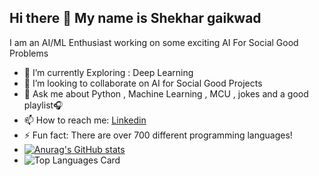 ## Hi there 👋 My name is Shekhar gaikwad
I am an AI/ML Enthusiast working on some exciting AI For Social Good Problems
- 🔭 I’m currently Exploring : Deep Learning
- 👯 I’m looking to collaborate on AI for Social Good Projects
- 💬 Ask me about Python , Machine Learning , MCU , jokes and a good playlist🎧
- 📫 How to reach me: <a href="https://www.linkedin.com/in/shekhar-gaikwad-b71522176/">Linkedin</A>
- ⚡ Fun fact: There are over 700 different programming languages!
- [![Anurag's GitHub stats](https://github-readme-stats.vercel.app/api?username=ShekharGaikwadDS)](https://github.com/anuraghazra/github-readme-stats)
- ![Top Languages Card](https://github-readme-stats.vercel.app/api/top-langs/?username=shinokada&layout=compact)
